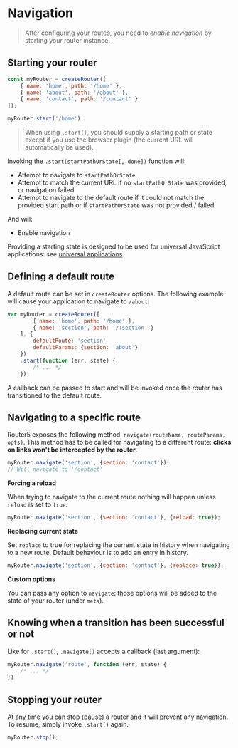 # Navigation

> After configuring your routes, you need to _enable navigation_ by starting your router instance.

## Starting your router

```javascript
const myRouter = createRouter([
    { name: 'home', path: '/home' },
    { name: 'about', path: '/about' },
    { name: 'contact', path: '/contact' }
]);

myRouter.start('/home');
```

> When using `.start()`, you should supply a starting path or state except if you use the browser plugin (the current URL will automatically be used).

Invoking the `.start(startPathOrState[, done])` function will:

- Attempt to navigate to `startPathOrState`
- Attempt to match the current URL if no `startPathOrState` was provided, or navigation failed
- Attempt to navigate to the default route if it could not match the provided start path or if `startPathOrState` was not provided / failed

And will:

- Enable navigation

Providing a starting state is designed to be used for universal JavaScript applications: see [universal applications](/docs/universal-applications.html).


## Defining a default route

A default route can be set in `createRouter` options. The following example will cause your application to navigate
to `/about`:

```javascript
var myRouter = createRouter([
        { name: 'home', path: '/home' },
        { name: 'section', path: '/:section' }
    ], {
        defaultRoute: 'section'
        defaultParams: {section: 'about'}
    })
    .start(function (err, state) {
        /* ... */
    });
```

A callback can be passed to start and will be invoked once the router has transitioned to the default route.


## Navigating to a specific route

Router5 exposes the following method: `navigate(routeName, routeParams, opts)`. This method has to be
called for navigating to a different route: __clicks on links won't be intercepted by the router__.

```javascript
myRouter.navigate('section', {section: 'contact'});
// Will navigate to '/contact'
```

__Forcing a reload__

When trying to navigate to the current route nothing will happen unless `reload` is set to `true`.

```javascript
myRouter.navigate('section', {section: 'contact'}, {reload: true});
```

__Replacing current state__

Set `replace` to true for replacing the current state in history when navigating to a new route. Default
behaviour is to add an entry in history.

```javascript
myRouter.navigate('section', {section: 'contact'}, {replace: true});
```

__Custom options__

You can pass any option to `navigate`: those options will be added to the state of your router (under `meta`).


## Knowing when a transition has been successful or not

Like for `.start()`, `.navigate()` accepts a callback (last argument):

```javascript
myRouter.navigate('route', function (err, state) {
    /* ... */
})
```

## Stopping your router

At any time you can stop (pause) a router and it will prevent any navigation. To resume, simply invoke `.start()` again.

```javascript
myRouter.stop();
```
